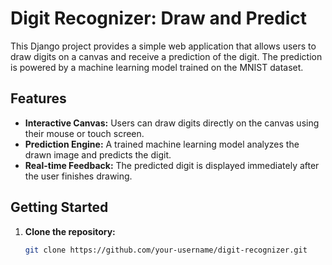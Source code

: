 # Digit Recognizer: Draw and Predict

This Django project provides a simple web application that allows users to draw digits on a canvas and receive a prediction of the digit. The prediction is powered by a machine learning model trained on the MNIST dataset.

## Features
- **Interactive Canvas:** Users can draw digits directly on the canvas using their mouse or touch screen.
- **Prediction Engine:** A trained machine learning model analyzes the drawn image and predicts the digit.
- **Real-time Feedback:** The predicted digit is displayed immediately after the user finishes drawing.

## Getting Started
1. **Clone the repository:**
   ```bash
   git clone https://github.com/your-username/digit-recognizer.git
